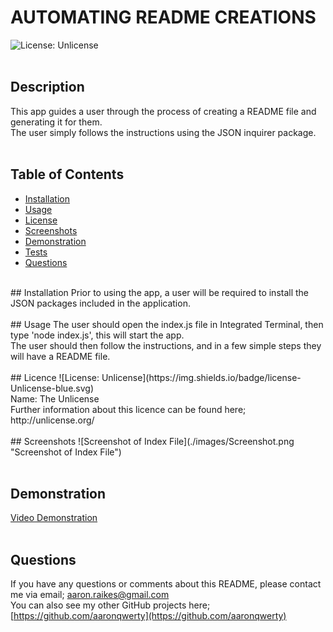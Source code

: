 # AUTOMATING README CREATIONS
![License: Unlicense](https://img.shields.io/badge/license-Unlicense-blue.svg)<br />
<br />    
## Description
This app guides a user through the process of creating a README file and generating it for them.<br />
The user simply follows the instructions using the JSON inquirer package.<br />
<br />
## Table of Contents
* [Installation](#installation)
* [Usage](#usage)
* [License](#license)
* [Screenshots](#Screenshots)
* [Demonstration](#Demonstration)
* [Tests](#tests)
* [Questions](#questions)
<br />
## Installation
Prior to using the app, a user will be required to install the JSON packages included in the application.<br />
<br />
## Usage
The user should open the index.js file in Integrated Terminal, then type 'node index.js', this will start the app.<br />
The user should then follow the instructions, and in a few simple steps they will have a README file.<br />
<br />
## Licence    
![License: Unlicense](https://img.shields.io/badge/license-Unlicense-blue.svg)<br />
Name: The Unlicense<br />
Further information about this licence can be found here; http://unlicense.org/<br />
<br />
## Screenshots
![Screenshot of Index File](./images/Screenshot.png "Screenshot of Index File")<br />
<br />

## Demonstration
[Video Demonstration](https://drive.google.com/file/d/1njjq8iqve4ikWYmgDiY-uW8ORfemJjYA/view?usp=share_link)<br />
<br />
## Questions
If you have any questions or comments about this README, please contact me via email; [aaron.raikes@gmail.com](mailto:aaron.raikes@gmail.com)<br />
You can also see my other GitHub projects here; [https://github.com/aaronqwerty](https://github.com/aaronqwerty)<br />